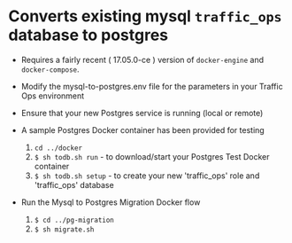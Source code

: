 # Converts existing mysql `traffic_ops` database to postgres

* Requires a fairly recent ( 17.05.0-ce ) version of `docker-engine` and `docker-compose`.

* Modify the mysql-to-postgres.env file for the parameters in your Traffic Ops environment

* Ensure that your new Postgres service is running (local or remote)

* A sample Postgres Docker container has been provided for testing
  1. `cd ../docker`
  2. `$ sh todb.sh run` - to download/start your Postgres Test Docker container
  3. `$ sh todb.sh setup` - to create your new 'traffic_ops' role and 'traffic_ops' database

* Run the Mysql to Postgres Migration Docker flow
  1. `$ cd ../pg-migration`
  2. `$ sh migrate.sh`
